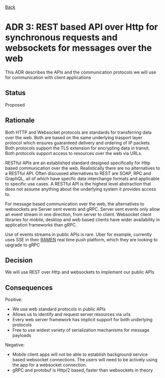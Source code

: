[Back](/Readme.md)

# ADR 3: REST based API over Http for synchronous requests and websockets for messages over the web
This ADR describes the APIs and the communication protocols we will use for communication with client applications

## Status
Proposed

## Rationale 
Both HTTP and Websocket protocols are standards for transferring data over the web. Both are based on the same underlying trasport layer protocol which ensures guaranteed delivery and ordering of IP packets. Both protocols support the TLS extension for encrypting data in transit. Both protocols support access to resources over the web via URLs.

RESTful APIs are an established standard designed specifically for Http based communication over the web. Realistically there are no alternatives to a RESTful API. Often discussed alternatives to REST are SOAP, RPC and GraphQL, all of which have specfic data interchange formats and applicable to specific use cases. A RESTful API is the highest level abstraction that does not assume anything about the underlying system it provides access to.

For message based communication over the web, the alternatives to websockets are Server sent events and gRPC. 
Server sent events only allow an event stream in one direction, from server to client. Websocket client libraries for mobile, desktop and web based clients have wider availability in application frameworks than gRPC.

Use of events streams in public APIs is rare. Uber for example, currently uses SSE in their [RAMEN](https://www.uber.com/en-IN/blog/real-time-push-platform/) real time push platform, which they are looking to upgrade to gRPC

## Decision 
We will use REST over Http and websockets to implement our public APIs

## Consequences
Positive:

+ We use web standard protocols in public APIs
+ Allows us to identify and request server resources via urls
+ Every web server framework has implicit support for both underlying protocols
+ Free to use widest variety of serialization mechanisms for message payloads  

Negative:

+ Mobile client apps will not be able to establish background service based websocket connections. The users will need to be actively using the app for a websocket connection.
+ gRPC and protobuf is Http/2 based, faster than websockets in theory
